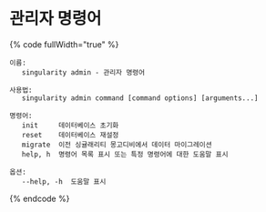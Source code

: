 # 관리자 명령어

{% code fullWidth="true" %}
```
이름:
   singularity admin - 관리자 명령어

사용법:
   singularity admin command [command options] [arguments...]

명령어:
   init     데이터베이스 초기화
   reset    데이터베이스 재설정
   migrate  이전 싱귤래리티 몽고디비에서 데이터 마이그레이션
   help, h  명령어 목록 표시 또는 특정 명령어에 대한 도움말 표시

옵션:
   --help, -h  도움말 표시
```
{% endcode %}